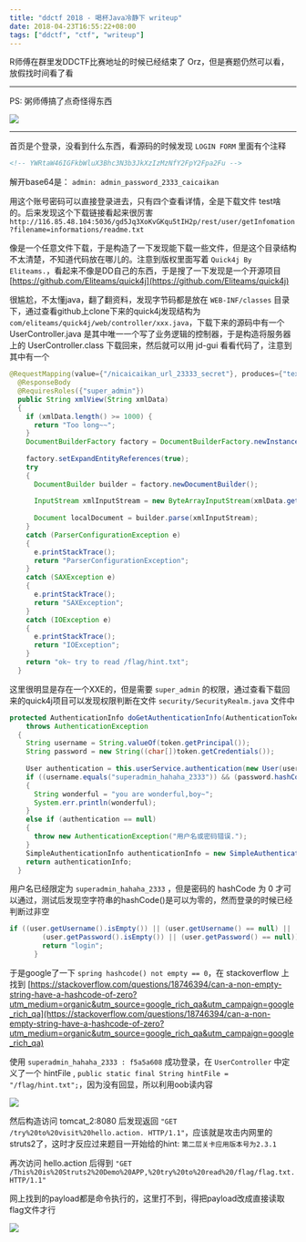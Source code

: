 ```yaml
---
title: "ddctf 2018 - 喝杯Java冷静下 writeup"
date: 2018-04-23T16:55:22+08:00
tags: ["ddctf", "ctf", "writeup"]
---
```


R师傅在群里发DDCTF比赛地址的时候已经结束了 Orz，但是赛题仍然可以看，放假找时间看了看

---

PS: 粥师傅搞了点奇怪得东西

![](/img/ddctf-drink-java-writeup/photo_2018-04-30_23-59-09.jpg)

---

首页是个登录，没看到什么东西，看源码的时候发现 `LOGIN FORM` 里面有个注释

```html
<!-- YWRtaW46IGFkbWluX3Bhc3N3b3JkXzIzMzNfY2FpY2Fpa2Fu -->
```

解开base64是： `admin: admin_password_2333_caicaikan`

用这个账号密码可以直接登录进去，只有四个查看详情，全是下载文件 test啥的。后来发现这个下载链接看起来很厉害 `http://116.85.48.104:5036/gd5Jq3XoKvGKqu5tIH2p/rest/user/getInfomation?filename=informations/readme.txt`

像是一个任意文件下载，于是构造了一下发现能下载一些文件，但是这个目录结构不太清楚，不知道代码放在哪儿的。注意到版权里面写着 `Quick4j By Eliteams.`，看起来不像是DD自己的东西，于是搜了一下发现是一个开源项目 [https://github.com/Eliteams/quick4j](https://github.com/Eliteams/quick4j)

很尴尬，不太懂java，翻了翻资料，发现字节码都是放在 `WEB-INF/classes` 目录下，通过查看github上clone下来的quick4j发现结构为 `com/eliteams/quick4j/web/controller/xxx.java`，下载下来的源码中有一个 UserController.java 是其中唯一一个写了业务逻辑的控制器，于是构造将服务器上的 UserController.class 下载回来，然后就可以用 jd-gui 看看代码了，注意到其中有一个

```java
@RequestMapping(value={"/nicaicaikan_url_23333_secret"}, produces={"text/html;charset=UTF-8"})
  @ResponseBody
  @RequiresRoles({"super_admin"})
  public String xmlView(String xmlData)
  {
    if (xmlData.length() >= 1000) {
      return "Too long~~";
    }
    DocumentBuilderFactory factory = DocumentBuilderFactory.newInstance();
    
    factory.setExpandEntityReferences(true);
    try
    {
      DocumentBuilder builder = factory.newDocumentBuilder();
      
      InputStream xmlInputStream = new ByteArrayInputStream(xmlData.getBytes());
      
      Document localDocument = builder.parse(xmlInputStream);
    }
    catch (ParserConfigurationException e)
    {
      e.printStackTrace();
      return "ParserConfigurationException";
    }
    catch (SAXException e)
    {
      e.printStackTrace();
      return "SAXException";
    }
    catch (IOException e)
    {
      e.printStackTrace();
      return "IOException";
    }
    return "ok~ try to read /flag/hint.txt";
  }
```

这里很明显是存在一个XXE的，但是需要 `super_admin` 的权限，通过查看下载回来的quick4j项目可以发现权限判断在文件 `security/SecurityRealm.java` 文件中

```java
protected AuthenticationInfo doGetAuthenticationInfo(AuthenticationToken token)
    throws AuthenticationException
  {
    String username = String.valueOf(token.getPrincipal());
    String password = new String((char[])token.getCredentials());
    
    User authentication = this.userService.authentication(new User(username, password));
    if ((username.equals("superadmin_hahaha_2333")) && (password.hashCode() == 0))
    {
      String wonderful = "you are wonderful,boy~";
      System.err.println(wonderful);
    }
    else if (authentication == null)
    {
      throw new AuthenticationException("用户名或密码错误.");
    }
    SimpleAuthenticationInfo authenticationInfo = new SimpleAuthenticationInfo(username, password, getName());
    return authenticationInfo;
  }
```

用户名已经限定为 `superadmin_hahaha_2333` ，但是密码的 hashCode 为 0 才可以通过，测试后发现空字符串的hashCode()是可以为零的，然而登录的时候已经判断过非空

```java
if ((user.getUsername().isEmpty()) || (user.getUsername() == null) || 
        (user.getPassword().isEmpty()) || (user.getPassword() == null)) {
        return "login";
      }
```

于是google了一下 `spring hashcode() not empty == 0`，在 stackoverflow 上找到 [https://stackoverflow.com/questions/18746394/can-a-non-empty-string-have-a-hashcode-of-zero?utm_medium=organic&utm_source=google_rich_qa&utm_campaign=google_rich_qa](https://stackoverflow.com/questions/18746394/can-a-non-empty-string-have-a-hashcode-of-zero?utm_medium=organic&utm_source=google_rich_qa&utm_campaign=google_rich_qa)

使用 `superadmin_hahaha_2333 : f5a5a608` 成功登录，在 `UserController` 中定义了一个 hintFile , `public static final String hintFile = "/flag/hint.txt";`，因为没有回显，所以利用oob读内容

![](/img/ddctf-drink-java-writeup/QQ20180423-132508@2x.jpg)

然后构造访问 tomcat_2:8080 后发现返回 `"GET /try%20to%20visit%20hello.action. HTTP/1.1"`，应该就是攻击内网里的struts2了，这时才反应过来题目一开始给的hint: `第二层关卡应用版本号为2.3.1`

再次访问 hello.action 后得到 `"GET /This%20is%20Struts2%20Demo%20APP,%20try%20to%20read%20/flag/flag.txt. HTTP/1.1"`

网上找到的payload都是命令执行的，这里打不到，得把payload改成直接读取flag文件才行

![](/img/ddctf-drink-java-writeup/QQ20180423-133802@1x.jpg)